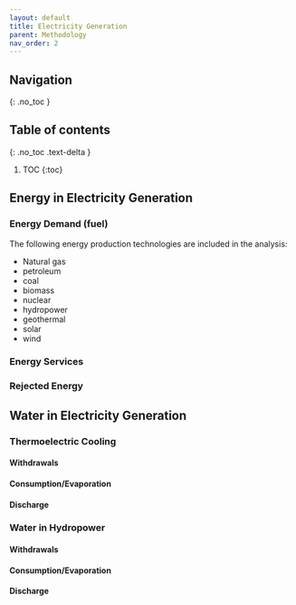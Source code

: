 ```yaml
---
layout: default
title: Electricity Generation
parent: Methodology
nav_order: 2
---
```


## Navigation
{: .no_toc }

## Table of contents
{: .no_toc .text-delta }

1. TOC
{:toc}

## Energy in Electricity Generation

### Energy Demand (fuel)
The following energy production technologies are included in the analysis:
- Natural gas
- petroleum
- coal
- biomass
- nuclear
- hydropower
- geothermal
- solar
- wind

### Energy Services


### Rejected Energy




## Water in Electricity Generation

### Thermoelectric Cooling

#### Withdrawals
#### Consumption/Evaporation
#### Discharge


### Water in Hydropower

#### Withdrawals
#### Consumption/Evaporation
#### Discharge
